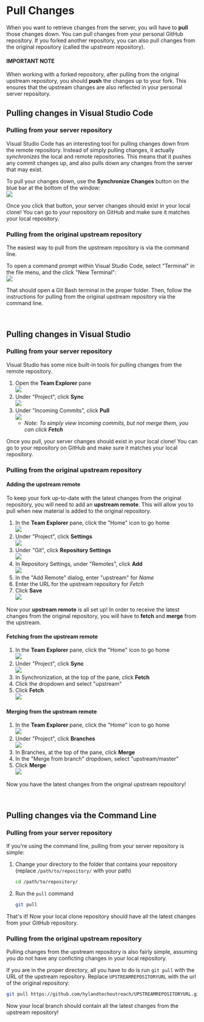 # Pull Changes
When you want to retrieve changes from the server, you will have to **pull** those changes down. You can pull changes from your personal GitHub repository. If you forked another repository, you can also pull changes from the original repository (called the _upstream_ repository).

#### IMPORTANT NOTE
When working with a forked repository, after pulling from the original upstream repository, you should **push** the changes up to your fork. This ensures that the upstream changes are also reflected in your personal server repository.

## Pulling changes in Visual Studio Code
### Pulling from your server repository
Visual Studio Code has an interesting tool for pulling changes down from the remote repository. Instead of simply pulling changes, it actually _synchronizes_ the local and remote repositories. This means that it pushes any commit changes up, and also pulls down any changes from the server that may exist.

To pull your changes down, use the **Synchronize Changes** button on the blue bar at the bottom of the window:  
![](https://i.imgur.com/d2PY1qT.png)

Once you click that button, your server changes should exist in your local clone! You can go to your repository on GitHub and make sure it matches your local repository.

### Pulling from the original upstream repository
The easiest way to pull from the upstream repository is via the command line.

To open a command prompt within Visual Studio Code, select "Terminal" in the file menu, and the click "New Terminal":  
    ![](https://i.imgur.com/tKycDW0.png)

That should open a Git Bash terminal in the proper folder. Then, follow the instructions for pulling from the original upstream repository via the command line.

<br>

## Pulling changes in Visual Studio
### Pulling from your server repository
Visual Studio has some nice built-in tools for pulling changes from the remote repository.

1. Open the **Team Explorer** pane  
    ![](https://i.imgur.com/TIRIdPc.png)
1. Under "Project", click **Sync**  
    ![](https://i.imgur.com/GhmxHki.png)
1. Under "Incoming Commits", click **Pull**  
    ![](https://i.imgur.com/P6LYa3u.png)
    - _Note: To simply view incoming commits, but not merge them, you can click **Fetch**_

Once you pull, your server changes should exist in your local clone! You can go to your repository on GitHub and make sure it matches your local repository.

### Pulling from the original upstream repository
#### Adding the upstream remote
To keep your fork up-to-date with the latest changes from the original repository, you will need to add an **upstream remote**. This will allow you to pull when new material is added to the original repository.

1. In the **Team Explorer** pane, click the "Home" icon to go home  
    ![](https://i.imgur.com/HeaJ1DQ.png)
1. Under "Project", click **Settings**  
    ![](https://i.imgur.com/NhSV4zA.png)
1. Under "Git", click **Repository Settings**  
    ![](https://i.imgur.com/rkqeOKo.png)
1. In Repository Settings, under "Remotes", click **Add**  
    ![](https://i.imgur.com/FFg9v6r.png)
1. In the "Add Remote" dialog, enter "upstream" for _Name_
1. Enter the URL for the upstream repository for _Fetch_
1. Click **Save**  
    ![](https://i.imgur.com/0sSoqUF.png)

Now your **upstream remote** is all set up! In order to receive the latest changes from the original repository, you will have to **fetch** and **merge** from the upstream.

#### Fetching from the upstream remote
1. In the **Team Explorer** pane, click the "Home" icon to go home  
    ![](https://i.imgur.com/HeaJ1DQ.png)
1. Under "Project", click **Sync**  
    ![](https://i.imgur.com/GhmxHki.png)
1. In Synchronization, at the top of the pane, click **Fetch**
1. Click the dropdown and select "upstream"
1. Click **Fetch**  
    ![](https://i.imgur.com/fG1UkIZ.png)

#### Merging from the upstream remote
1. In the **Team Explorer** pane, click the "Home" icon to go home  
    ![](https://i.imgur.com/HeaJ1DQ.png)
1. Under "Project", click **Branches**  
    ![](https://i.imgur.com/WhOJsN2.png)
1. In Branches, at the top of the pane, click **Merge**
1. In the "Merge from branch" dropdown, select "upstream/master"
1. Click **Merge**  
    ![](https://i.imgur.com/qJu9BsH.png)

Now you have the latest changes from the original upstream repository!

<br>

## Pulling changes via the Command Line
### Pulling from your server repository
If you're using the command line, pulling from your server repository is simple:

1. Change your directory to the folder that contains your repository (replace `/path/to/repository/` with your path) 
    ```bash
    cd /path/to/repository/
    ```
1. Run the `pull` command
    ```bash
    git pull
    ```

That's it! Now your local clone repository should have all the latest changes from your GitHub repository.

### Pulling from the original upstream repository
Pulling changes from the upstream repository is also fairly simple, assuming you do not have any conficting changes in your local repository.

If you are in the proper directory, all you have to do is run `git pull` with the URL of the upstream repository. Replace `UPSTREAMREPOSITORYURL` with the url of the original repository:

```bash
git pull https://github.com/hylandtechoutreach/UPSTREAMREPOSITORYURL.git
```

Now your local branch should contain all the latest changes from the upstream repository! 
